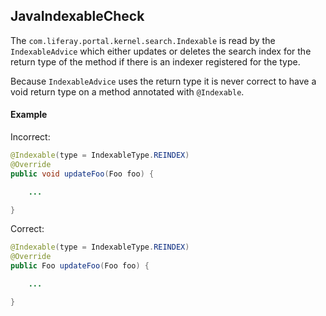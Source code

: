 ## JavaIndexableCheck

The `com.liferay.portal.kernel.search.Indexable` is read by the `IndexableAdvice`
which either updates or deletes the search index for the return type of the
method if there is an indexer registered for the type.

Because `IndexableAdvice` uses the return type it is never correct to have a void
return type on a method annotated with `@Indexable`.

#### Example

Incorrect:

```java
@Indexable(type = IndexableType.REINDEX)
@Override
public void updateFoo(Foo foo) {

    ...

}

```

Correct:

```java
@Indexable(type = IndexableType.REINDEX)
@Override
public Foo updateFoo(Foo foo) {

    ...

}

```